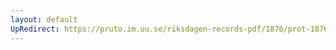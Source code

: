 ```yaml
---
layout: default
UpRedirect: https://pruto.im.uu.se/riksdagen-records-pdf/1876/prot-1876--fk--024/prot-1876--fk--024_005.pdf
---
```


